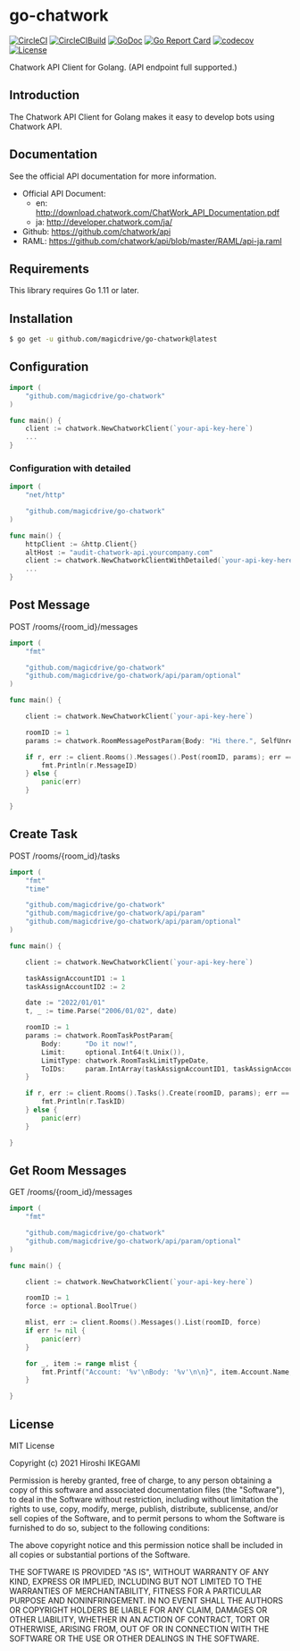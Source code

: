 # go-chatwork

[![CircleCI](https://circleci.com/gh/magicdrive/go-chatwork/tree/main.svg?style=svg)](https://circleci.com/gh/magicdrive/go-chatwork/tree/main)
[![CircleCIBuild](https://img.shields.io/circleci/build/github/magicdrive/go-chatwork)](https://circleci.com/gh/magicdrive/go-chatwork/tree/main)
[![GoDoc](https://godoc.org/github.com/magicdrive/go-chatwork?status.svg)](https://godoc.org/github.com/magicdrive/go-chatwork)
[![Go Report Card](https://goreportcard.com/badge/github.com/magicdrive/go-chatwork)](https://goreportcard.com/report/github.com/magicdrive/go-chatwork)
[![codecov](https://codecov.io/gh/magicdrive/go-chatwork/branch/main/graph/badge.svg?token=RWP0GEUWPA)](https://codecov.io/gh/magicdrive/go-chatwork)
[![License](https://img.shields.io/github/license/mashape/apistatus.svg)](https://github.com/magicdrive/go-chatwork/blob/main/LICENSE)

Chatwork API Client for Golang. (API endpoint full supported.)

## Introduction
The Chatwork API Client for Golang makes it easy to develop bots using Chatwork API.

## Documentation

See the official API documentation for more information.

* Official API Document:
	- en: http://download.chatwork.com/ChatWork_API_Documentation.pdf
	- ja: http://developer.chatwork.com/ja/
* Github: https://github.com/chatwork/api
* RAML: https://github.com/chatwork/api/blob/master/RAML/api-ja.raml

## Requirements

This library requires Go 1.11 or later.

## Installation ##

```sh
$ go get -u github.com/magicdrive/go-chatwork@latest
```

## Configuration ##

```go
import (
	"github.com/magicdrive/go-chatwork"
)

func main() {
	client := chatwork.NewChatworkClient(`your-api-key-here`)
	...
}

```

### Configuration with detailed ###

```go
import (
	"net/http"

	"github.com/magicdrive/go-chatwork"
)

func main() {
	httpClient := &http.Client{}
	altHost := "audit-chatwork-api.yourcompany.com"
	client := chatwork.NewChatworkClientWithDetailed(`your-api-key-here`, httpClient, altHost)
	...
}

```

## Post Message ##

POST /rooms/{room_id}/messages

```go
import (
	"fmt"

	"github.com/magicdrive/go-chatwork"
	"github.com/magicdrive/go-chatwork/api/param/optional"
)

func main() {

	client := chatwork.NewChatworkClient(`your-api-key-here`)

	roomID := 1
	params := chatwork.RoomMessagePostParam{Body: "Hi there.", SelfUnread: optional.BoolTrue()}

	if r, err := client.Rooms().Messages().Post(roomID, params); err == nil {
		fmt.Println(r.MessageID)
	} else {
		panic(err)
	}

}

```

## Create Task ##

POST /rooms/{room_id}/tasks

```go
import (
	"fmt"
	"time"

	"github.com/magicdrive/go-chatwork"
	"github.com/magicdrive/go-chatwork/api/param"
	"github.com/magicdrive/go-chatwork/api/param/optional"
)

func main() {

	client := chatwork.NewChatworkClient(`your-api-key-here`)

	taskAssignAccountID1 := 1
	taskAssignAccountID2 := 2

	date := "2022/01/01"
	t, _ := time.Parse("2006/01/02", date)

	roomID := 1
	params := chatwork.RoomTaskPostParam{
		Body:      "Do it now!",
		Limit:     optional.Int64(t.Unix()),
		LimitType: chatwork.RoomTaskLimitTypeDate,
		ToIDs:     param.IntArray(taskAssignAccountID1, taskAssignAccountID2),
	}

	if r, err := client.Rooms().Tasks().Create(roomID, params); err == nil {
		fmt.Println(r.TaskID)
	} else {
		panic(err)
	}

}
```

## Get Room Messages ##

GET /rooms/{room_id}/messages

```go
import (
	"fmt"

	"github.com/magicdrive/go-chatwork"
	"github.com/magicdrive/go-chatwork/api/param/optional"
)

func main() {

	client := chatwork.NewChatworkClient(`your-api-key-here`)

	roomID := 1
	force := optional.BoolTrue()

	mlist, err := client.Rooms().Messages().List(roomID, force)
	if err != nil {
		panic(err)
	}

	for _, item := range mlist {
		fmt.Printf("Account: '%v'\nBody: '%v'\n\n}", item.Account.Name, item.Body)
	}

}
```

## License

MIT License

Copyright (c) 2021 Hiroshi IKEGAMI

Permission is hereby granted, free of charge, to any person obtaining a copy
of this software and associated documentation files (the "Software"), to deal
in the Software without restriction, including without limitation the rights
to use, copy, modify, merge, publish, distribute, sublicense, and/or sell
copies of the Software, and to permit persons to whom the Software is
furnished to do so, subject to the following conditions:

The above copyright notice and this permission notice shall be included in all
copies or substantial portions of the Software.

THE SOFTWARE IS PROVIDED "AS IS", WITHOUT WARRANTY OF ANY KIND, EXPRESS OR
IMPLIED, INCLUDING BUT NOT LIMITED TO THE WARRANTIES OF MERCHANTABILITY,
FITNESS FOR A PARTICULAR PURPOSE AND NONINFRINGEMENT. IN NO EVENT SHALL THE
AUTHORS OR COPYRIGHT HOLDERS BE LIABLE FOR ANY CLAIM, DAMAGES OR OTHER
LIABILITY, WHETHER IN AN ACTION OF CONTRACT, TORT OR OTHERWISE, ARISING FROM,
OUT OF OR IN CONNECTION WITH THE SOFTWARE OR THE USE OR OTHER DEALINGS IN THE
SOFTWARE.

